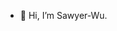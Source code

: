 - 👋 Hi, I’m Sawyer-Wu.

<!---
Sawyer-Wu/Sawyer-Wu is a ✨ special ✨ repository because its `README.md` (this file) appears on your GitHub profile.
You can click the Preview link to take a look at your changes.
--->
